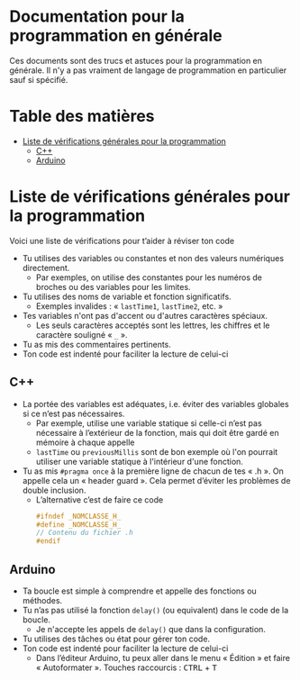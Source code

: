 # Documentation pour la programmation en générale <!-- omit in toc -->
Ces documents sont des trucs et astuces pour la programmation en générale. Il n'y a pas vraiment de langage de programmation en particulier sauf si spécifié.

# Table des matières <!-- omit in toc -->
- [Liste de vérifications générales pour la programmation](#liste-de-vérifications-générales-pour-la-programmation)
  - [C++](#c)
  - [Arduino](#arduino)

# Liste de vérifications générales pour la programmation
Voici une liste de vérifications pour t’aider à réviser ton code
- Tu utilises des variables ou constantes et non des valeurs numériques directement.
  - Par exemples, on utilise des constantes pour les numéros de broches ou des variables pour les limites.
- Tu utilises des noms de variable et fonction significatifs.
  - Exemples invalides : « `lastTime1`, `lastTime2`, etc. »
- Tes variables n'ont pas d'accent ou d'autres caractères spéciaux.
  - Les seuls caractères acceptés sont les lettres, les chiffres et le caractère souligné « `_` ».
- Tu as mis des commentaires pertinents.
- Ton code est indenté pour faciliter la lecture de celui-ci

## C++
- La portée des variables est adéquates, i.e. éviter des variables globales si ce n’est pas nécessaires.
  - Par exemple, utilise une variable statique si celle-ci n’est pas nécessaire à l’extérieur de la fonction, mais qui doit être gardé en mémoire à chaque appelle
  - `lastTime` ou `previousMillis` sont de bon exemple où l'on pourrait utiliser une variable statique à l'intérieur d'une fonction.
- Tu as mis `#pragma once` à la première ligne de chacun de tes « .h ». On appelle cela un « header guard ». Cela permet d’éviter les problèmes de double inclusion.
  - L’alternative c’est de faire ce code
    ```cpp
    #ifndef _NOMCLASSE_H_
    #define _NOMCLASSE_H_
    // Contenu du fichier .h
    #endif
    ```


## Arduino
- Ta boucle est simple à comprendre et appelle des fonctions ou méthodes.
- Tu n’as pas utilisé la fonction `delay()` (ou equivalent) dans le code de la boucle.
  - Je n'accepte les appels de `delay()` que dans la configuration.
- Tu utilises des tâches ou état pour gérer ton code.
- Ton code est indenté pour faciliter la lecture de celui-ci
  - Dans l’éditeur Arduino, tu peux aller dans le menu « Édition » et faire « Autoformater ».
  Touches raccourcis : <kbd>CTRL</kbd> + <kbd>T</kbd>

